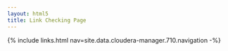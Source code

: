 ```yaml
---
layout: html5
title: Link Checking Page
---
```

{% include links.html nav=site.data.cloudera-manager.710.navigation -%}
